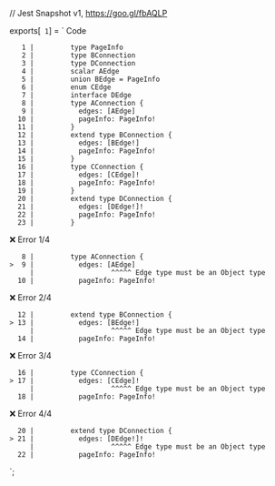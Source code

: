 // Jest Snapshot v1, https://goo.gl/fbAQLP

exports[` 1`] = `
Code

       1 |         type PageInfo
       2 |         type BConnection
       3 |         type DConnection
       4 |         scalar AEdge
       5 |         union BEdge = PageInfo
       6 |         enum CEdge
       7 |         interface DEdge
       8 |         type AConnection {
       9 |           edges: [AEdge]
      10 |           pageInfo: PageInfo!
      11 |         }
      12 |         extend type BConnection {
      13 |           edges: [BEdge!]
      14 |           pageInfo: PageInfo!
      15 |         }
      16 |         type CConnection {
      17 |           edges: [CEdge]!
      18 |           pageInfo: PageInfo!
      19 |         }
      20 |         extend type DConnection {
      21 |           edges: [DEdge!]!
      22 |           pageInfo: PageInfo!
      23 |         }

❌ Error 1/4

       8 |         type AConnection {
    >  9 |           edges: [AEdge]
         |                   ^^^^^ Edge type must be an Object type
      10 |           pageInfo: PageInfo!

❌ Error 2/4

      12 |         extend type BConnection {
    > 13 |           edges: [BEdge!]
         |                   ^^^^^ Edge type must be an Object type
      14 |           pageInfo: PageInfo!

❌ Error 3/4

      16 |         type CConnection {
    > 17 |           edges: [CEdge]!
         |                   ^^^^^ Edge type must be an Object type
      18 |           pageInfo: PageInfo!

❌ Error 4/4

      20 |         extend type DConnection {
    > 21 |           edges: [DEdge!]!
         |                   ^^^^^ Edge type must be an Object type
      22 |           pageInfo: PageInfo!
`;
